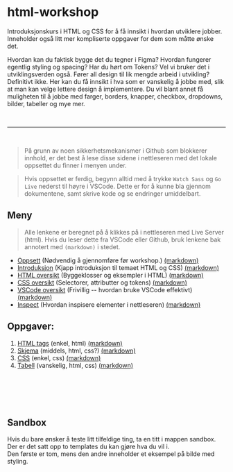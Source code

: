 <link href="base.css" rel="stylesheet" type="text/css" />

# html-workshop

Introduksjonskurs i HTML og CSS for å få innsikt i hvordan utviklere jobber. Inneholder også litt mer kompliserte oppgaver for dem som måtte ønske det.

Hvordan kan du faktisk bygge det du tegner i Figma? Hvordan fungerer egentlig styling og spacing? Har du hørt om Tokens? Vel vi bruker det i utviklingsverden også. Fører all design til lik mengde arbeid i utvikling? Definitivt ikke. Her kan du få innsikt i hva som er vanskelig å jobbe med, slik at man kan velge lettere design å implementere. Du vil blant annet få muligheten til å jobbe med farger, borders, knapper, checkbox, dropdowns, bilder, tabeller og mye mer.

<br>
<hr>
<br>

> På grunn av noen sikkerhetsmekanismer i Github som blokkerer innhold, er det best å lese disse sidene i nettleseren med det lokale oppsettet du finner i menyen under.

> Hvis oppsettet er ferdig, begynn alltid med å trykke `Watch Sass` og `Go Live` nederst til høyre i VSCode.
> Dette er for å kunne bla gjennom dokumentene, samt skrive kode og se endringer umiddelbart.

## Meny

> Alle lenkene er beregnet på å klikkes på i nettleseren med Live Server (html). Hvis du leser dette fra VSCode eller Github, bruk lenkene bak annotert med `(markdown)` i stedet.

-   [Oppsett](docs/setup.html) (Nødvendig å gjennomføre før workshop.) [(markdown)](docs/setup.md)
-   [Introduksjon](docs/intro.html) (Kjapp introduksjon til temaet HTML og CSS) [(markdown)](docs/intro.md)
-   [HTML oversikt](docs/html-overview.html) (Byggeklosser og eksempler i HTML) [(markdown)](docs/html-overview.md)
-   [CSS oversikt](docs/css-overview.html) (Selectorer, attributter og tokens) [(markdown)](docs/css-overview.md)
-   [VSCode oversikt](docs/vscode-overview.html) (Frivillig -- hvordan bruke VSCode effektivt) [(markdown)](docs/vscode-overview.md)
-   [Inspect](docs/inspect.html) (Hvordan inspisere elementer i nettleseren) [(markdown)](docs/inspect.md)

## Oppgaver:

1.  [HTML tags](tasks/1-getting-started-html1-assignment.html) (enkel, html) [(markdown)](tasks/1-getting-started-html/1-assignment.md)
2.  [Skjema](tasks/2-making-a-form2-assignment.html) (middels, html, css?) [(markdown)](tasks/2-making-a-form/2-assignment.md)
3.  [CSS](tasks/3-css3-assignment.html) (enkel, css) [(markdown)](tasks/3-css/3-assignment.md)
4.  [Tabell](tasks/4-table4-assignment.html) (vanskelig, html, css) [(markdown)](tasks/4-table/4-assignment.md)

<br>
<br>
<br>
<br>

## Sandbox

Hvis du bare ønsker å teste litt tilfeldige ting, ta en titt i mappen sandbox.  
Der er det satt opp to templates du kan gjøre hva du vil i.  
Den første er tom, mens den andre inneholder et eksempel på bilde med styling.
